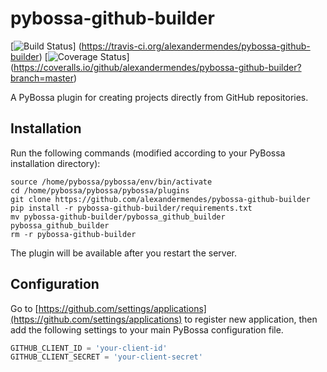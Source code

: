# pybossa-github-builder

[![Build Status](https://travis-ci.org/alexandermendes/pybossa-github-builder.svg?branch=master)]
(https://travis-ci.org/alexandermendes/pybossa-github-builder)
[![Coverage Status](https://coveralls.io/repos/alexandermendes/pybossa-github-builder/badge.svg)]
(https://coveralls.io/github/alexandermendes/pybossa-github-builder?branch=master)

A PyBossa plugin for creating projects directly from GitHub repositories.


## Installation

Run the following commands (modified according to your PyBossa installation directory):

```
source /home/pybossa/pybossa/env/bin/activate
cd /home/pybossa/pybossa/pybossa/plugins
git clone https://github.com/alexandermendes/pybossa-github-builder
pip install -r pybossa-github-builder/requirements.txt
mv pybossa-github-builder/pybossa_github_builder pybossa_github_builder
rm -r pybossa-github-builder
```

The plugin will be available after you restart the server.


## Configuration

Go to [https://github.com/settings/applications](https://github.com/settings/applications) 
to register new application, then add the following settings to your main PyBossa 
configuration file.

``` Python
GITHUB_CLIENT_ID = 'your-client-id'
GITHUB_CLIENT_SECRET = 'your-client-secret'
```
